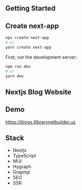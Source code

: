 ## Getting Started

## Create next-app

```bash
npx create-next-app
# or
yarn create next-app
```

First, run the development server:

```bash
npm run dev
# or
yarn dev
```

## Nextjs Blog Website

## Demo

https://blogs.llibrarynetbuilder.uz

## Stack

- Nextjs
- TypeScript
- MUI
- Hygraph
- Graphql
- SEO
- SSR
